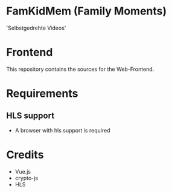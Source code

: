 # FamKidMem (Family Moments)
'Selbstgedrehte Videos'

# Frontend
This repository contains the sources for the Web-Frontend.

# Requirements
## HLS support
* A browser with hls support is required

# Credits
* Vue.js
* crypto-js
* HLS
